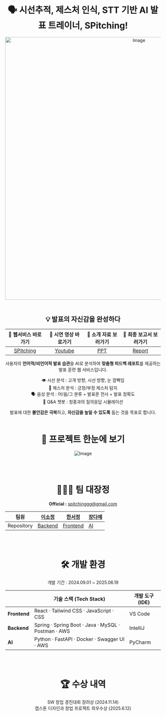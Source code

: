 <div align="center">


# 🗣️ 시선추적, 제스처 인식, STT 기반 AI 발표 트레이너, SPitching!

<img width="850" alt="Image" src="https://github.com/user-attachments/assets/56e0074d-cd9e-4910-a815-1887c5b60866"/>  


<br>
<br>


 ## 💡 **발표의 자신감을 완성하다**


</aside>

| **🔗 웹서비스 바로가기** | **🎥 시연 영상 바로가기** | **🎤 소개 자료 보러가기** | **📄 최종 보고서 보러가기** |
| :---: | :---: | :---: | :---: |
| [SPitching](https://www.spitching.store/) | [Youtube](https://youtu.be/14IhEPWW1uc) | [PPT](https://drive.google.com/file/d/1kPb5xTJzMHxZSAaLG7lPrvzbAa-FWKx7/view?usp=sharing) | [Report](https://drive.google.com/file/d/1DZm44pIHpNm-Rj9kUIZs61yDFiRvWhWC/view?usp=sharing) |

사용자의 **언어적/비언어적 발표 습관**을 AI로 분석하여 **맞춤형 피드백 레포트**를 제공하는 발표 훈련 웹 서비스입니다.

👁️ 시선 분석 : 고개 방향, 시선 방향, 눈 깜빡임 <br>
🙌 제스처 분석 : 긍정/부정 제스처 탐지 <br>
🗣️ 음성 분석 : 어/음/그 분류 + 발표문 전사 + 발표 정확도 <br>
🤖 Q&A 챗봇 : 청중과의 질의응답 시뮬레이션 <br>

발표에 대한 **불안감은 극복**하고, **자신감을 높일 수 있도록** 돕는 것을 목표로 합니다.
</br>
<br>

# 📌 프로젝트 한눈에 보기
![Image](https://github.com/user-attachments/assets/43f730c3-edbb-47b3-9376-2db0ddd8c0fb)


</br>
<br>

# **👩🏻‍💻 팀 대장정**

**Official :** spitchinggg@gmail.com

| **팀원** | [이소정](https://github.com/doleebest) | [한서정](https://github.com/xseojungx) | [장다예](https://github.com/JJangdaye) |
| --- | --- | --- | --- |
| Repository | [Backend](https://github.com/2024-capstone-project/SPitching-BE) | [Frontend](https://github.com/2024-capstone-project/SPitching-FE) | [AI](https://github.com/2024-capstone-project/SPitching-AI_SERVER) |

</br>
<br>

# **🛠️ 개발 환경**

 개발 기간 : 2024.09.01 ~ 2025.06.19

|  | **기술 스택 (Tech Stack)** | **개발 도구 (IDE)** |
| --- | --- | --- |
| **Frontend** | React · Tailwind CSS · JavaScript · CSS | VS Code |
| **Backend** | Spring · Spring Boot · Java · MySQL · Postman · AWS | IntelliJ |
| **AI** | Python · FastAPI · Docker · Swagger UI · AWS | PyCharm |

</br>
<br>

# 🏆 **수상 내역**

 SW 창업 경진대회 장려상 (2024.11.14) <br>
 캡스톤 디자인과 창업 프로젝트 최우수상 (2025.6.12)
